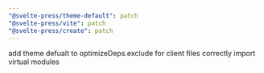 ```yaml
---
"@svelte-press/theme-default": patch
"@svelte-press/vite": patch
"@svelte-press/create": patch
---
```


add theme defualt to optimizeDeps.exclude for client files correctly import virtual modules
